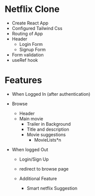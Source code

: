 # Netflix Clone

- Create React App
- Configured Tailwind Css
- Routing of App
- Header
  - Login Form
  - Signup Form
- Form validation
- useRef hook

# Features

- When Logged In (after authentication)
- Browse

  - Header
  - Main movie
    - Trailer in Background
    - Title and description
    - Movie suggestions
      - MovieLists\*n

- When logged Out

  - Login/Sign Up
  - redirect to browse page

  - Additional Feature
    - Smart netflix Suggestion
